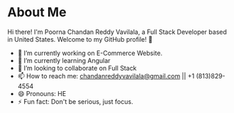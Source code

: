 # About Me

Hi there! I'm Poorna Chandan Reddy Vavilala, a Full Stack Developer based in United States. Welcome to my GitHub profile! 👋

- 🔭 I’m currently working on E-Commerce Website.
- 🌱 I’m currently learning Angular
- 👯 I’m looking to collaborate on Full Stack
- 📫 How to reach me: chandanreddyvavilala@gmail.com || +1 (813)829-4554
- 😄 Pronouns: HE
- ⚡ Fun fact: Don't be serious, just focus.
